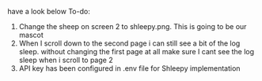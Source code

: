 have a look below
To-do:
1. Change the sheep on screen 2 to shleepy.png. This is going to be our mascot
2. When I scroll down to the second page i can still see a bit of the log sleep. without changing the first page at all make sure I cant see the log sleep when i scroll to page 2
3. API key has been configured in .env file for Shleepy implementation
